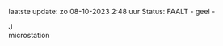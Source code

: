 laatste update: 
zo 08-10-2023  2:48   uur 
Status: FAALT - geel - 
<div class="service R">J</div><div class="service Y">microstation</div>